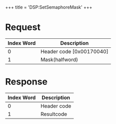 +++
title = 'DSP:SetSemaphoreMask'
+++

# Request

| Index Word | Description                |
|------------|----------------------------|
| 0          | Header code \[0x00170040\] |
| 1          | Mask(halfword)             |

# Response

| Index Word | Description |
|------------|-------------|
| 0          | Header code |
| 1          | Resultcode  |